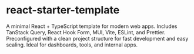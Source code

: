 # react-starter-template
A minimal React + TypeScript template for modern web apps. Includes TanStack Query, React Hook Form, MUI, Vite, ESLint, and Prettier. Preconfigured with a clean project structure for fast development and easy scaling. Ideal for dashboards, tools, and internal apps.
